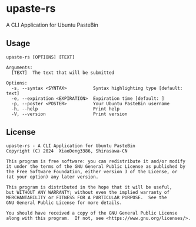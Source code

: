 # upaste-rs

A CLI Application for Ubuntu PasteBin

## Usage

```help
upaste-rs [OPTIONS] [TEXT]

Arguments:
  [TEXT]  The text that will be submitted

Options:
  -s, --syntax <SYNTAX>          Syntax highlighting type [default: text]
  -e, --expiration <EXPIRATION>  Expiration time [default: ]
  -p, --poster <POSTER>          Your Ubuntu PasteBin username
  -h, --help                     Print help
  -V, --version                  Print version
```

## License

    upaste-rs - A CLI Application for Ubuntu PasteBin
    Copyright (C) 2024  XiaoDeng3386, Shirasawa-CN

    This program is free software: you can redistribute it and/or modify
    it under the terms of the GNU General Public License as published by
    the Free Software Foundation, either version 3 of the License, or
    (at your option) any later version.

    This program is distributed in the hope that it will be useful,
    but WITHOUT ANY WARRANTY; without even the implied warranty of
    MERCHANTABILITY or FITNESS FOR A PARTICULAR PURPOSE.  See the
    GNU General Public License for more details.

    You should have received a copy of the GNU General Public License
    along with this program.  If not, see <https://www.gnu.org/licenses/>.
